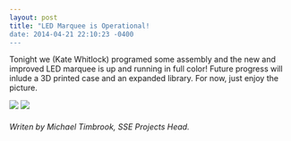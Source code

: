 ```yaml
---
layout: post
title: "LED Marquee is Operational!
date: 2014-04-21 22:10:23 -0400
---
```


Tonight we (Kate Whitlock) programed some assembly and the new and improved LED marquee is up and running in full color! Future progress will inlude a 3D printed case and an expanded library. For now, just enjoy the picture.

<img src="https://sse.se.rit.edu/assets/images/hello_sse.jpg" height="" /> 
<img src="https://sse.se.rit.edu/assets/images/rainbow.jpg" height="" /> 

###### Writen by Michael Timbrook, SSE Projects Head.